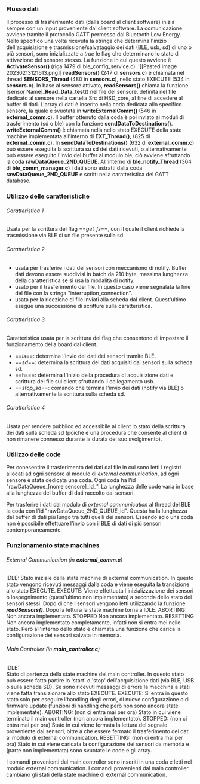 ### Flusso dati
Il processo di trasferimento dati (dalla board al client software) inizia sempre con un input proveniente dal client software. La comunicazione avviene tramite il protocollo GATT permesso dal Bluetooth Low Energy. Nello specifico una volta ricevuta la stringa che determina l'inizio dell'acquisizione e trasmissione/salvataggio dei dati (BLE, usb, sd) di uno o più sensori, sono inizializzate a _true_ le flag che determinano lo stato di attivazione del sensore stesso. La funzione in cui questo avviene è **ActivateSensor()** (riga 1479 di ble_config_service.c).
![[Pasted image 20230213121613.png]]
	**readSensors()** (247 di **sensors.c**) è chiamata nel thread **SENSORS_Thread** (480 in **sensors.c**), nello stato EXECUTE (534 in **sensors.c**). In base al sensore attivato, **readSensors()** chiama la funzione [sensor Name]\_**Read_Data_test**() nel file del sensore, definita nel file dedicato al sensore nella cartella Src di HSD_core, al fine di accedere al buffer di dati. 
	L'array di dati è inserito nella coda dedicata allo specifico sensore, la quale è svuotata in **writeExternalComm()** (546 in **external_comm.c**). Il buffer ottenuto dalla coda è poi inviato ai moduli di trasferimento (sd o ble) con la funzione **sendDataToDestinations()**.
	**writeExternalComm()** è chiamata nella nello stato EXECUTE della state machine implementata all'interno di **EXT_Thread()**, (825 di **external_comm.c**). 
	In **sendDataToDestinations()** (632 di **external_comm.c**) può essere eseguita la scrittura su sd dei dati ricevuti, o alternativamente può essere eseguito l'invio del buffer al modulo ble; ciò avviene sfruttando la coda **rawDataQueue_2ND_QUEUE**. All'interno di **ble_notify_Thread** (364 di **ble_comm_manager.c**) i dati sono estratti dalla coda **rawDataQueue_2ND_QUEUE** e scritti nella caratteristica del GATT database.

### Utilizzo delle caratteristiche
###### Caratteristica 1
  Usata per la scrittura del flag ==_get_fs_==, con il quale il client richiede la trasmissione via BLE di un file presente sulla sd.
###### Caratteristica 2
- usata per trasferire i dati dei sensori con meccanismo di notify. Buffer dati devono essere suddivisi in batch da 210 byte, massima lunghezza della caratteristica se si usa la modalità di notify.
- usato per il trasferimento dei file. In questo caso viene segnalata la fine del file con la stringa "interruption_connection".
- usata per la ricezione di file inviati alla scheda dal client. Quest'ultimo esegue una successione di scritture sulla caratteristica.
###### Caratteristica 3
  Caratteristica usata per la scrittura dei flag che consentono di impostare il funzionamento della board dal client.
  - ==_ls_==: determina l'invio dei dati dei sensori tramite BLE.
  - ==_sd_==: determina la scrittura dei dati acquisiti dai sensori sulla scheda sd.
  - ==hs==: determina l'inizio della procedura di acquisizione dati e scrittura dei file sul client sfruttando il collegamento usb.
  - ==_stop_sd_==: comando che termina l'invio dei dati (notify via BLE) o alternativamente la scrittura sulla scheda sd.
###### Caratteristica 4
  Usata per rendere pubblico ed accessibile ai client lo stato della scrittura dei dati sulla scheda sd (poichè è una procedura che consente al client di non rimanere connesso durante la durata del suo svolgimento).

### Utilizzo delle code
  Per conesentire il trasferimento dei dati dal file in cui sono letti i registri allocati ad ogni sensore al modulo di _external communication_, ad ogni sensore è stata dedicata una coda. Ogni coda ha l'id "rawDataQueue_\[nome sensore]\_id_". La lunghezza delle code varia in base alla lunghezza del buffer di dati raccolto dai sensori.

  Per trasferire i dati dal modulo di _external communication_ al thread del BLE la coda con l'id "rawDataQueue_2ND_QUEUE_id". Questa ha la lunghezza del buffer di dati più lungo tra tutti quelli dei sensori. Essendo solo una coda non è possibile effettuare l'invio con il BLE di dati di più sensori contemporaneamente.
  
### Funzionamento state machines
###### External Communication (in **_external_comm.c_**)
 IDLE:
     Stato iniziale della state machine di external communication. In questo stato vengono ricevuti messaggi dalla coda e viene eseguita la transizione allo stato EXECUTE.
 EXECUTE:
     Viene effettuata l'inizializzazione dei sensori o lospegnimento (quest'ultimo non implementato) a seconda dello stato dei sensori stessi. Dopo di che i sensori vengono letti utilizzando la funzione **_readSensors()_**. Dopo la lettura la state machine torna a IDLE.
 ABORTING:
     Non ancora implementato.
 STOPPED
     Non ancora implementato.
 RESETTING
     Non ancora implementato completamente, infatti non si entra mei nello stato. Però all'interno dello stato è chiamata una funzione che carica la configurazione dei sensori salvata in memoria. 
 
###### Main Controller (in **_main_controller.c_**)
 IDLE:  
     Stato di partenza della state machine del main controller. In questo stato può essere fatto         partire lo 'start' o 'stop' dell'acquisizione dati (via BLE, USB o sulla scheda SD).
     Se sono ricevuti messaggi di errore la macchina a stati viene fatta transizionare allo stato EXECUTE.
 EXECUTE: 
     Si entra in questo stato solo per eseguire l'handling degli errori, di nuove configurazione o di firmware update (funzioni di handling che però non sono ancora state implementate).
 ABORTING: (non ci entra mai per ora)
     Stato in cui viene terminato il main controller (non ancora implementato).
 STOPPED: (non ci entra mai per ora)
     Stato in cui viene fermata la lettura del segnale proveniente dai sensori, oltre a che essere fermato il trasferimento dei dati al modulo di external communication.
 RESETTING: (non ci entra mai per ora)
     Stato in cui viene caricata la configurazione dei sensori da memoria e (parte non implementata) sono svuotate le code e gli array. 

 I comandi provenienti dal main controller sono inseriti in una coda e letti nel modulo external communication. I comandi provenienti dal main controller cambiano gli stati della state machine di external communication.

